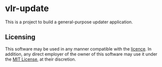 # vlr-update

This is a project to build a general-purpose updater application.

## Licensing

This software may be used in any manner compatible with the [licence](LICENSE.txt). In addition, any direct employer of the owner of this software may use it under the [MIT License](https://opensource.org/licenses/MIT), at their discretion.
